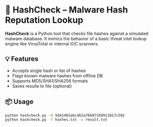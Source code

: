 # 🦠 HashCheck – Malware Hash Reputation Lookup

**HashCheck** is a Python tool that checks file hashes against a simulated malware database. It mimics the behavior of a basic threat intel lookup engine like VirusTotal or internal IOC scanners.

## 💡 Features

- Accepts single hash or list of hashes
- Flags known malware hashes from offline DB
- Supports MD5/SHA1/SHA256 formats
- Saves results to file (optional)

## 📦 Usage

```bash
python hashcheck.py -H 5d41402abc4b2a76b9719d911017c592
python hashcheck.py -f hashes.txt -o result.txt
